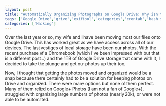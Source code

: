 ```yaml
---
layout: post
title: "Automatically Organizing Photographs on Google Drive: Why isn't this already a thing?"
tags: ['Google Drive','grive','exiftool','categories','crontab','bash script']
categories: ['Hacking']
---
```


Over the last year or so, my wife and I have been moving most our files onto Google Drive.  This has worked great as we have access across all of our devices.  The last vestiges of local storage have been our photos.  With the recent purchase of a Chromebook (which I've been impressed with but that is a different post...) and the 1TB of Google Drive storage that came with it, I decided to take the plunge and get our photos up their too.  

Now, I thought that getting the photos moved and organized would be a snap because there certainly had to be a solution for keeping photos on Drive and organized.  There were many options but none of them perfect.  Many of them relied on Google+ Photos (I am not a fan of Google+), struggled with organizing large numbers of photos (nearly 20k), or were not able to be automated.  
